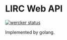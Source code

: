 LIRC Web API
===

[![wercker status](https://app.wercker.com/status/b9a4cc28becedddbff9ee59b19a54f47/m/master "wercker status")](https://app.wercker.com/project/byKey/b9a4cc28becedddbff9ee59b19a54f47)

Implemented by golang.
